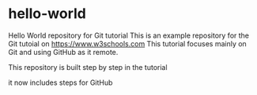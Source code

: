 # hello-world
Hello World repository for Git tutorial
This is an example repository for the Git tutoial on https://www.w3schools.com
This tutorial focuses mainly on Git and using GitHub as it remote.

This repository is built step by step in the tutorial

it now includes steps for GitHub
